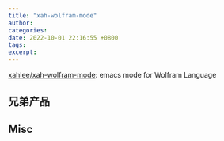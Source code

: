 ```yaml
---
title: "xah-wolfram-mode"
author: 
categories: 
date: 2022-10-01 22:16:55 +0800
tags: 
excerpt: 
---
```



[xahlee/xah-wolfram-mode](https://github.com/xahlee/xah-wolfram-mode): emacs mode for Wolfram Language

## 兄弟产品




## Misc



